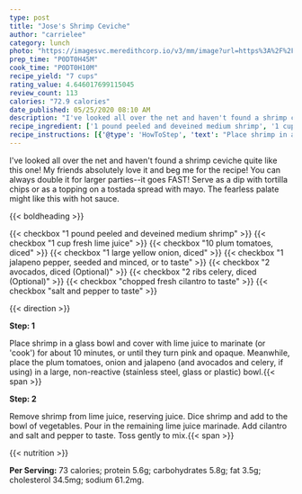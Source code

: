 ```yaml
---
type: post
title: "Jose's Shrimp Ceviche"
author: "carrielee"
category: lunch
photo: "https://imagesvc.meredithcorp.io/v3/mm/image?url=https%3A%2F%2Fimages.media-allrecipes.com%2Fuserphotos%2F1364063.jpg"
prep_time: "P0DT0H45M"
cook_time: "P0DT0H10M"
recipe_yield: "7 cups"
rating_value: 4.646017699115045
review_count: 113
calories: "72.9 calories"
date_published: 05/25/2020 08:10 AM
description: "I've looked all over the net and haven't found a shrimp ceviche quite like this one!   My friends absolutely love it and beg me for the recipe!  You can always double it for larger parties--it goes FAST! Serve as a dip with tortilla chips or as a topping on a tostada spread with mayo. The fearless palate might like this with hot sauce."
recipe_ingredient: ['1 pound peeled and deveined medium shrimp', '1 cup fresh lime juice', '10 plum tomatoes, diced', '1 large yellow onion, diced', '1 jalapeno pepper, seeded and minced, or to taste', '2 avocados, diced', '2 ribs celery, diced', 'chopped fresh cilantro to taste', 'salt and pepper to taste']
recipe_instructions: [{'@type': 'HowToStep', 'text': "Place shrimp in a glass bowl and cover with lime juice to marinate (or 'cook') for about 10 minutes, or until they turn pink and opaque. Meanwhile, place the plum tomatoes, onion and jalapeno (and avocados and celery, if using) in a large, non-reactive (stainless steel, glass or plastic) bowl.\n"}, {'@type': 'HowToStep', 'text': 'Remove shrimp from lime juice, reserving juice. Dice shrimp and add to the bowl of vegetables. Pour in the remaining lime juice marinade. Add cilantro and salt and pepper to taste. Toss gently to mix.\n'}]
---
```


I've looked all over the net and haven't found a shrimp ceviche quite like this one!   My friends absolutely love it and beg me for the recipe!  You can always double it for larger parties--it goes FAST! Serve as a dip with tortilla chips or as a topping on a tostada spread with mayo. The fearless palate might like this with hot sauce. 

{{< boldheading >}}

{{< checkbox "1 pound peeled and deveined medium shrimp" >}}
{{< checkbox "1 cup fresh lime juice" >}}
{{< checkbox "10  plum tomatoes, diced" >}}
{{< checkbox "1 large yellow onion, diced" >}}
{{< checkbox "1  jalapeno pepper, seeded and minced, or to taste" >}}
{{< checkbox "2  avocados, diced  (Optional)" >}}
{{< checkbox "2  ribs celery, diced  (Optional)" >}}
{{< checkbox "chopped fresh cilantro to taste" >}}
{{< checkbox "salt and pepper to taste" >}}


{{< direction >}}

**Step: 1**

Place shrimp in a glass bowl and cover with lime juice to marinate (or 'cook') for about 10 minutes, or until they turn pink and opaque. Meanwhile, place the plum tomatoes, onion and jalapeno (and avocados and celery, if using) in a large, non-reactive (stainless steel, glass or plastic) bowl.{{< span >}}

**Step: 2**

Remove shrimp from lime juice, reserving juice. Dice shrimp and add to the bowl of vegetables. Pour in the remaining lime juice marinade. Add cilantro and salt and pepper to taste. Toss gently to mix.{{< span >}}

{{< nutrition >}}

**Per Serving:** 73 calories; protein 5.6g; carbohydrates 5.8g; fat 3.5g; cholesterol 34.5mg; sodium 61.2mg.